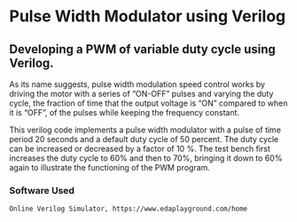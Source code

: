 # Pulse Width Modulator using Verilog
## Developing a PWM of variable duty cycle using Verilog.

As its name suggests, pulse width modulation speed control works by driving the motor with a series of “ON-OFF” pulses and varying the duty cycle, the fraction of time that the output voltage is “ON” compared to when it is “OFF”, of the pulses while keeping the frequency constant.

This verilog code implements a pulse width modulator with a pulse of time period 20 seconds and a default duty cycle of 50 percent. The duty cycle can be increased or decreased by a factor of 10 %. The test bench first increases the duty cycle to 60% and then to 70%, bringing it down to 60% again to illustrate the functioning of the PWM program.


### Software Used

    Online Verilog Simulator, https://www.edaplayground.com/home
